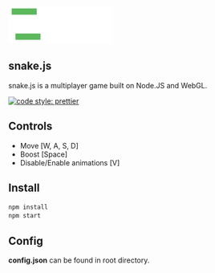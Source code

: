 ![snake.js](./assets/snake.gif)

## snake.js
snake.js is a multiplayer game built on Node.JS and WebGL.

[![code style: prettier](https://img.shields.io/badge/code_style-prettier-ff69b4.svg?style=flat-square)](https://github.com/prettier/prettier)

## Controls

- Move [W, A, S, D]
- Boost [Space]
- Disable/Enable animations [V]

## Install
```sh
npm install
npm start
```

## Config

**config.json** can be found in root directory.